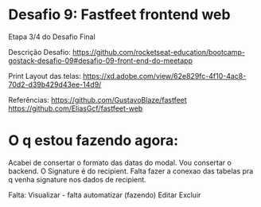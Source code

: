 # Desafio 9: Fastfeet frontend web

Etapa 3/4 do Desafio Final

Descrição Desafio: https://github.com/rocketseat-education/bootcamp-gostack-desafio-09#desafio-09-front-end-do-meetapp

Print Layout das telas: https://xd.adobe.com/view/62e829fc-4f10-4ac8-70d2-d39b429d43ee-14d9/

Referências:
https://github.com/GustavoBlaze/fastfeet
https://github.com/EliasGcf/fastfeet-web

# O q estou fazendo agora:

Acabei de consertar o formato das datas do modal.
Vou consertar o backend. O Signature é do recipient. Falta fazer a conexao das tabelas pra q venha signature nos dados de recipient.

Falta:
Visualizar - falta automatizar (fazendo)
Editar
Excluir
